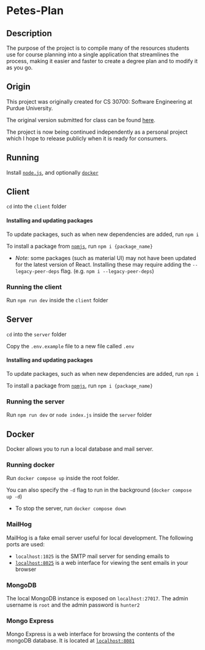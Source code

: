 # Petes-Plan

## Description
The purpose of the project is to compile many of the resources students use for course planning into a single application that streamlines the process, making it easier and faster to create a degree plan and to modify it as you go.

## Origin
This project was originally created for CS 30700: Software Engineering at Purdue University.

The original version submitted for class can be found [here](https://github.com/SnoringDragon/CS307-Petes-Plan).

The project is now being continued independently as a personal project which I hope to release publicly when it is ready for consumers.

## Running
Install [`node.js`](https://nodejs.org/en/), and optionally [`docker`](https://www.docker.com/)

##  Client
`cd` into the `client` folder

#### Installing and updating packages
To update packages, such as when new dependencies are added, run `npm i`

To install a package from [`npmjs`](https://www.npmjs.com/), run `npm i {package_name}`
* _Note:_ some packages (such as material UI) may not have been updated for the latest version of React.
Installing these may require adding the `--legacy-peer-deps` flag. (e.g. `npm i --legacy-peer-deps`)

### Running the client
Run `npm run dev` inside the `client` folder

## Server
`cd` into the `server` folder

Copy the `.env.example` file to a new file called `.env`

#### Installing and updating packages
To update packages, such as when new dependencies are added, run `npm i`

To install a package from [`npmjs`](https://www.npmjs.com/), run `npm i {package_name}`

### Running the server
Run `npm run dev` or `node index.js` inside the `server` folder

## Docker
Docker allows you to run a local database and mail server. 
### Running docker
Run `docker compose up` inside the root folder.

You can also specify the `-d` flag to run in the background (`docker compose up -d`)
* To stop the server, run `docker compose down`

### MailHog
MailHog is a fake email server useful for local development. The following ports are used:
* `localhost:1025` is the SMTP mail server for sending emails to
* [`localhost:8025`](http://localhost:8025) is a web interface for viewing the sent emails in your browser

### MongoDB
The local MongoDB instance is exposed on `localhost:27017`. The admin username is `root` and the admin password is `hunter2`

### Mongo Express
Mongo Express is a web interface for browsing the contents of the mongoDB database. It is located at [`localhost:8081`](http://localhost:8081)
